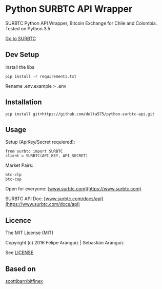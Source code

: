 # Python SURBTC API Wrapper

SURBTC Python API Wrapper, Bitcoin Exchange for Chile and Colombia.
Tested on Python 3.5

[Go to SURBTC](https://www.surbtc.com)

## Dev Setup

Install the libs

    pip install -r requirements.txt

Rename .env.example > .env

## Installation

    pip install git+https://github.com/delta575/python-surbtc-api.git

## Usage

Setup (ApiKey/Secret requiered):

    from surbtc import SURBTC
    client = SURBTC(API_KEY, API_SECRET)

Market Pairs:

    btc-clp
    btc-cop

Open for everyone:
[www.surbtc.com](https://www.surbtc.com)

SURBTC API Doc:
[www.surbtc.com/docs/api](https://www.surbtc.com/docs/api)

## Licence

The MIT License (MIT)

Copyright (c) 2016 Felipe Aránguiz | Sebastián Aránguiz

See [LICENSE](LICENSE)

## Based on

[scottjbarr/bitfinex](https://github.com/scottjbarr/bitfinex)
